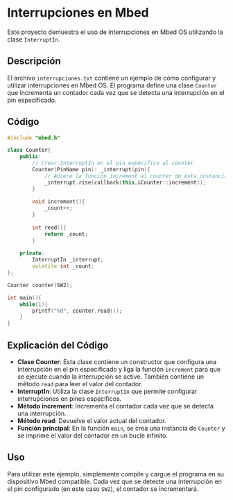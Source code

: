 # Interrupciones en Mbed

Este proyecto demuestra el uso de interrupciones en Mbed OS utilizando la clase `InterruptIn`.

## Descripción

El archivo `interrupciones.txt` contiene un ejemplo de cómo configurar y utilizar interrupciones en Mbed OS. El programa define una clase `Counter` que incrementa un contador cada vez que se detecta una interrupción en el pin especificado.

## Código

```cpp
#include "mbed.h"

class Counter{
    public:
        // Crear InterruptIn en el pin especifico al counter
        Counter(PinName pin): _interrupt(pin){
            // Adiere la función increment al counter de esta instancia
            _interrupt.rise(callback(this,&Counter::increment));
        }
        
        void increment(){
            _count++;
        }
        
        int read(){
            return _count;
        }
        
    private:
        InterruptIn _interrupt;
        volatile int _count;
};

Counter counter(SW2);

int main(){
    while(1){
        printf("%d", counter.read());
    }
}
```

## Explicación del Código

- **Clase Counter**: Esta clase contiene un constructor que configura una interrupción en el pin especificado y liga la función `increment` para que se ejecute cuando la interrupción se active. También contiene un método `read` para leer el valor del contador.
- **InterruptIn**: Utiliza la clase `InterruptIn` que permite configurar interrupciones en pines específicos.
- **Método increment**: Incrementa el contador cada vez que se detecta una interrupción.
- **Método read**: Devuelve el valor actual del contador.
- **Función principal**: En la función `main`, se crea una instancia de `Counter` y se imprime el valor del contador en un bucle infinito.

## Uso

Para utilizar este ejemplo, simplemente compile y cargue el programa en su dispositivo Mbed compatible. Cada vez que se detecte una interrupción en el pin configurado (en este caso `SW2`), el contador se incrementará.